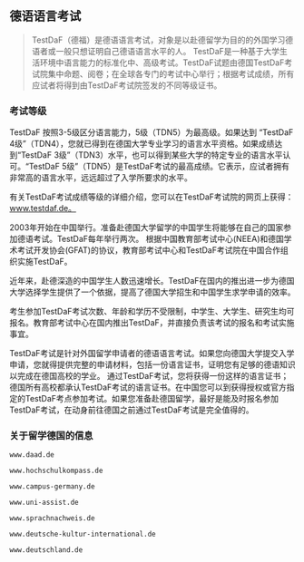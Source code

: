 ## 德语语言考试

> TestDaF（德福）是德语语言考试，对象是以赴德留学为目的的外国学习德语者或一般只想证明自己德语语言水平的人。 TestDaF是一种基于大学生活环境中语言能力的标准化中、高级考试。TestDaF试题由德国TestDaF考试院集中命题、阅卷；在全球各专门的考试中心举行；根据考试成绩，所有应试者将得到由TestDaF考试院签发的不同等级证书。

### 考试等级

TestDaF 按照3-5级区分语言能力，5级（TDN5）为最高级。如果达到 “TestDaF 4级”（TDN4），您就已得到在德国大学专业学习的语言水平资格。如果成绩达到“TestDaF 3级”（TDN3）水平，也可以得到某些大学的特定专业的语言水平认可。“TestDaF 5级”（TDN5）是TestDaF考试的最高成绩。它表示，应试者拥有非常高的语言水平，远远超过了入学所要求的水平。

有关TestDaF考试成绩等级的详细介绍，您可以在TestDaF考试院的网页上获得：www.testdaf.de。

2003年开始在中国举行。准备赴德国大学留学的中国学生将能够在自己的国家参加德语考试。TestDaF每年举行两次。 根据中国教育部考试中心(NEEA)和德国学术考试开发协会(GFAT)的协议，教育部考试中心和TestDaF考试院在中国合作组织实施TestDaF。

近年来，赴德深造的中国学生人数迅速增长。TestDaF在国内的推出进一步为德国大学选择学生提供了一个依据，提高了德国大学招生和中国学生求学申请的效率。

考生参加TestDaF考试次数、年龄和学历不受限制，中学生、大学生、研究生均可报名。教育部考试中心在国内推出TestDaF，并直接负责该考试的报名和考试实施事宜。

TestDaF考试是针对外国留学申请者的德语语言考试。如果您向德国大学提交入学申请，您就得提供完整的申请材料，包括一份语言证书，证明您有足够的德语知识以完成在德国高校的学业。 通过TestDaF考试，您将获得一份这样的语言证书；德国所有高校都承认TestDaF考试的语言证书。在中国您可以到获得授权或官方指定的TestDaF考点参加考试。如果您准备赴德国留学，最好是能及时报名参加TestDaF考试，在动身前往德国之前通过TestDaF考试是完全值得的。

### 关于留学德国的信息

    www.daad.de
    
    www.hochschulkompass.de
    
    www.campus-germany.de
    
    www.uni-assist.de
    
    www.sprachnachweis.de
    
    www.deutsche-kultur-international.de
    
    www.deutschland.de